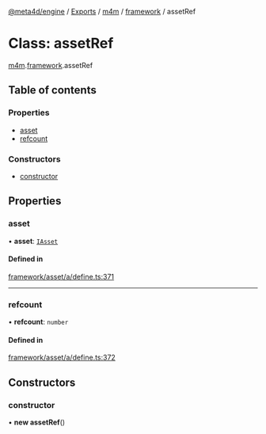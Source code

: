 [@meta4d/engine](../README.md) / [Exports](../modules.md) / [m4m](../modules/m4m.md) / [framework](../modules/m4m.framework.md) / assetRef

# Class: assetRef

[m4m](../modules/m4m.md).[framework](../modules/m4m.framework.md).assetRef

## Table of contents

### Properties

- [asset](m4m.framework.assetRef.md#asset)
- [refcount](m4m.framework.assetRef.md#refcount)

### Constructors

- [constructor](m4m.framework.assetRef.md#constructor)

## Properties

### asset

• **asset**: [`IAsset`](../interfaces/m4m.framework.IAsset.md)

#### Defined in

[framework/asset/a/define.ts:371](https://github.com/meta4d-me/meta4d-engine/blob/cf6bfe6/src/framework/asset/a/define.ts#L371)

___

### refcount

• **refcount**: `number`

#### Defined in

[framework/asset/a/define.ts:372](https://github.com/meta4d-me/meta4d-engine/blob/cf6bfe6/src/framework/asset/a/define.ts#L372)

## Constructors

### constructor

• **new assetRef**()
